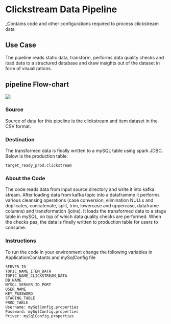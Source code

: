 # Clickstream Data Pipeline

_Contains code and other configurations required to process clickstream data

## Use Case
The pipeline reads static data, transform, performs data quality checks and load data to a structured database and draw insights out of the dataset in form of visualizations.

## pipeline Flow-chart
![](../../../Users/kkweb/Downloads/architecture.drawio.png)

### Source
Source of data for this pipeline is the clickstream and item dataset in the CSV format.

### Destination
The transformed data is finally written to a mySQL table using spark JDBC. Below is the production table:

```
target_ready_prod.clickstream
```

### About the Code

The code reads data from input source directory and write it into kafka stream. After loading data from kafka topic into a dataframme it performs various cleansing operations (case conversion, elimination NULLs and duplicates, concatenate, split, trim, lowercase and uppercase, dataframe columns) and transformation (joins). It loads the transformed data to a stage table in mySQL, on top of which data quality checks are performed. When the checks pas, the data is finally written to production table for users to consume.

### Instructions

To run the code in your environment change the following variables in ApplicationConstants and mySqlConfig file

````
SERVER_ID
TOPIC_NAME_ITEM_DATA
TOPIC_NAME_CLICKSTREAM_DATA
DB_NAME
MYSQL_SERVER_ID_PORT
USER_NAME
KEY_PASSWORD
STAGING_TABLE
PROD_TABLE
Username: mySqlConfig.properties 
Password: mySqlConfig.properties 
Priver: mySqlConfig.properties 
````


